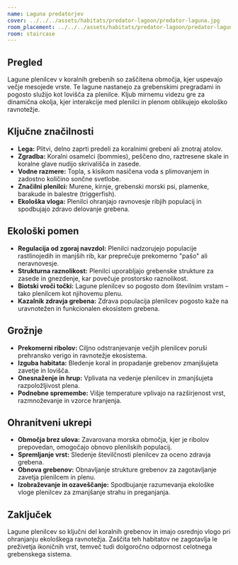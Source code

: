 ```yaml
---
name: Laguna predatorjev
cover: ../../../assets/habitats/predator-lagoon/predator-laguna.jpg
room_placement: ../../../assets/habitats/predator-lagoon/predator-laguna.jpg
room: staircase
---
```

## Pregled
Lagune plenilcev v koralnih grebenih so zaščitena območja, kjer uspevajo večje mesojede vrste. Te lagune nastanejo za grebenskimi pregradami in pogosto služijo kot lovišča za plenilce. Kljub mirnemu videzu gre za dinamična okolja, kjer interakcije med plenilci in plenom oblikujejo ekološko ravnotežje.

## Ključne značilnosti
- **Lega:** Plitvi, delno zaprti predeli za koralnimi grebeni ali znotraj atolov.
- **Zgradba:** Koralni osamelci (bommies), peščeno dno, raztresene skale in koralne glave nudijo skrivališča in zasede.
- **Vodne razmere:** Topla, s kisikom nasičena voda s plimovanjem in zadostno količino sončne svetlobe.
- **Značilni plenilci:** Murene, kirnje, grebenski morski psi, plamenke, barakude in balestre (triggerfish).
- **Ekološka vloga:** Plenilci ohranjajo ravnovesje ribjih populacij in spodbujajo zdravo delovanje grebena.

## Ekološki pomen
- **Regulacija od zgoraj navzdol:** Plenilci nadzorujejo populacije rastlinojedih in manjših rib, kar preprečuje prekomerno "pašo" ali neravnovesje.
- **Strukturna raznolikost:** Plenilci uporabljajo grebenske strukture za zasede in gnezdenje, kar povečuje prostorsko raznolikost.
- **Biotski vroči točki:** Lagune plenilcev so pogosto dom številnim vrstam – tako plenilcem kot njihovemu plenu.
- **Kazalnik zdravja grebena:** Zdrava populacija plenilcev pogosto kaže na uravnotežen in funkcionalen ekosistem grebena.

## Grožnje
- **Prekomerni ribolov:** Ciljno odstranjevanje večjih plenilcev poruši prehransko verigo in ravnotežje ekosistema.
- **Izguba habitata:** Bledenje koral in propadanje grebenov zmanjšujeta zavetje in lovišča.
- **Onesnaženje in hrup:** Vplivata na vedenje plenilcev in zmanjšujeta razpoložljivost plena.
- **Podnebne spremembe:** Višje temperature vplivajo na razširjenost vrst, razmnoževanje in vzorce hranjenja.

## Ohranitveni ukrepi
- **Območja brez ulova:** Zavarovana morska območja, kjer je ribolov prepovedan, omogočajo obnovo plenilskih populacij.
- **Spremljanje vrst:** Sledenje številčnosti plenilcev za oceno zdravja grebena.
- **Obnova grebenov:** Obnavljanje strukture grebenov za zagotavljanje zavetja plenilcem in plenu.
- **Izobraževanje in ozaveščanje:** Spodbujanje razumevanja ekološke vloge plenilcev za zmanjšanje strahu in preganjanja.

## Zaključek
Lagune plenilcev so ključni del koralnih grebenov in imajo osrednjo vlogo pri ohranjanju ekološkega ravnotežja. Zaščita teh habitatov ne zagotavlja le preživetja ikoničnih vrst, temveč tudi dolgoročno odpornost celotnega grebenskega sistema.
